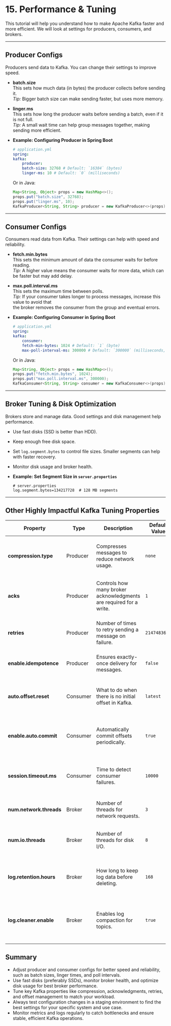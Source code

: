 # 15. Performance & Tuning

This tutorial will help you understand how to make Apache Kafka faster and more efficient. We will look at settings for producers, consumers, and brokers.

---

## Producer Configs

Producers send data to Kafka. You can change their settings to improve speed.
- **batch.size**  
    This sets how much data (in bytes) the producer collects before sending it.  
    *Tip:* Bigger batch size can make sending faster, but uses more memory.

- **linger.ms**  
    This sets how long the producer waits before sending a batch, even if it is not full.     
    *Tip:* A small wait time can help group messages together, making sending more efficient.

- **Example: Configuring Producer in Spring Boot**

    ```yaml
    # application.yml
    spring:
    kafka:
        producer:
        batch-size: 32768 # Default: `16384` (bytes)  
        linger-ms: 10 # Default: `0` (milliseconds)  
    ```

    Or in Java:

    ```java
    Map<String, Object> props = new HashMap<>();
    props.put("batch.size", 32768);
    props.put("linger.ms", 10);
    KafkaProducer<String, String> producer = new KafkaProducer<>(props);
    ```

---

## Consumer Configs

Consumers read data from Kafka. Their settings can help with speed and reliability.

- **fetch.min.bytes**  
    This sets the minimum amount of data the consumer waits for before reading.  
    *Tip:* A higher value means the consumer waits for more data, which can be faster but may add delay.

- **max.poll.interval.ms**  
    This sets the maximum time between polls.      
    *Tip:* If your consumer takes longer to process messages, increase this value to avoid that  
           the broker removes the consumer from the group and eventual errors.


 - **Example: Configuring Consumer in Spring Boot**

    ```yaml
    # application.yml
    spring:
    kafka:
        consumer:
        fetch-min-bytes: 1024 # Default: `1` (byte)  
        max-poll-interval-ms: 300000 # Default: `300000` (milliseconds, or 5 minutes)  
    ```

    Or in Java:

    ```java
    Map<String, Object> props = new HashMap<>();
    props.put("fetch.min.bytes", 1024);
    props.put("max.poll.interval.ms", 300000);
    KafkaConsumer<String, String> consumer = new KafkaConsumer<>(props);
    ```

---
## Broker Tuning & Disk Optimization

Brokers store and manage data. Good settings and disk management help performance.

- Use fast disks (SSD is better than HDD).
- Keep enough free disk space.
- Set `log.segment.bytes` to control file sizes. Smaller segments can help with faster recovery.
- Monitor disk usage and broker health.

- **Example: Set Segment Size in `server.properties`**

    ```properties
    # server.properties
    log.segment.bytes=134217728  # 128 MB segments
    ```
---

## Other Highly Impactful Kafka Tuning Properties

| Property                | Type      | Description                                                                 | Default Value      | Typical Tuning Tip                                      |
|-------------------------|-----------|-----------------------------------------------------------------------------|--------------------|---------------------------------------------------------|
| **compression.type**    | Producer  | Compresses messages to reduce network usage.                                | `none`             | Use `lz4` or `snappy` for better throughput and lower bandwidth. |
| **acks**                | Producer  | Controls how many broker acknowledgments are required for a write.           | `1`                | Set to `all` for stronger durability, `0` for max speed. |
| **retries**             | Producer  | Number of times to retry sending a message on failure.                       | `2147483647`       | Lower for faster error handling, higher for reliability. |
| **enable.idempotence**  | Producer  | Ensures exactly-once delivery for messages.                                 | `false`            | Enable for critical data to avoid duplicates.            |
| **auto.offset.reset**   | Consumer  | What to do when there is no initial offset in Kafka.                        | `latest`           | Use `earliest` for batch jobs, `latest` for streaming.   |
| **enable.auto.commit**  | Consumer  | Automatically commit offsets periodically.                                  | `true`             | Disable for manual offset control and precise processing.|
| **session.timeout.ms**  | Consumer  | Time to detect consumer failures.                                           | `10000`            | Increase for slow consumers, decrease for fast failover. |
| **num.network.threads** | Broker    | Number of threads for network requests.                                     | `3`                | Increase for high network traffic.                       |
| **num.io.threads**      | Broker    | Number of threads for disk I/O.                                             | `8`                | Tune up for heavy disk usage or many partitions.         |
| **log.retention.hours** | Broker    | How long to keep log data before deleting.                                  | `168`              | Lower for less disk usage, higher for longer retention.  |
| **log.cleaner.enable**  | Broker    | Enables log compaction for topics.                                          | `true`             | Enable for compacted topics, disable for pure append-only. |


## Summary

- Adjust producer and consumer configs for better speed and reliability, such as batch sizes, linger times, and poll intervals.
- Use fast disks (preferably SSDs), monitor broker health, and optimize disk usage for best broker performance.
- Tune key Kafka properties like compression, acknowledgments, retries, and offset management to match your workload.
- Always test configuration changes in a staging environment to find the best settings for your specific system and use case.
- Monitor metrics and logs regularly to catch bottlenecks and ensure stable, efficient Kafka operations.
